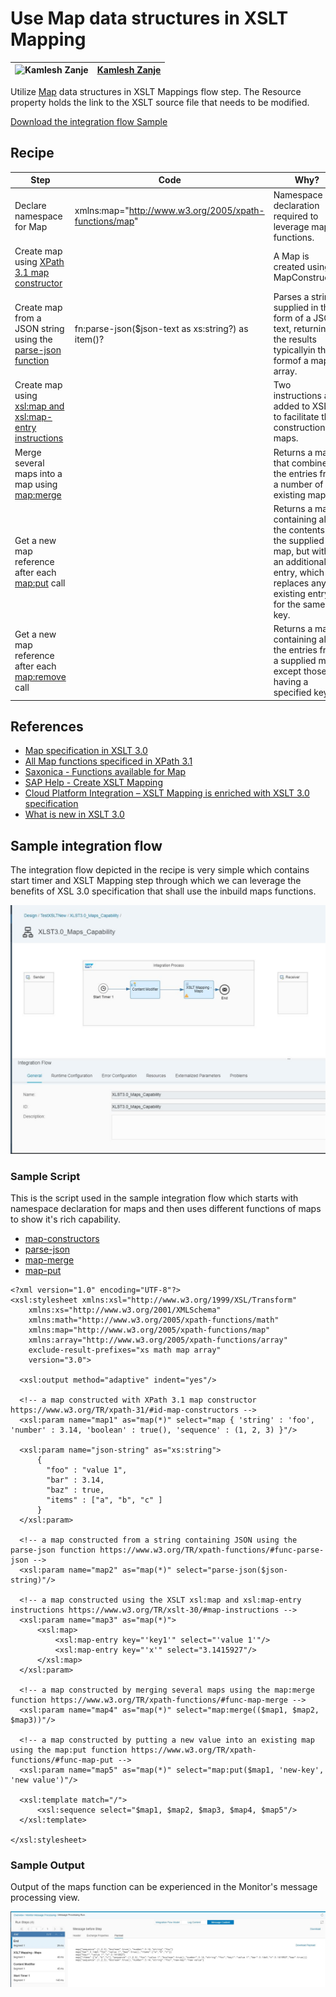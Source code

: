 # Use Map data structures in XSLT Mapping

![Kamlesh Zanje](https://github.wdf.sap.corp/avatars/u/16035?s=50 )|[Kamlesh Zanje](https://github.wdf.sap.corp/I043359 )|
----|----|

Utilize [Map](https://www.w3.org/TR/xslt-30/#map) data structures in XSLT Mappings flow step.
The Resource property holds the link to the XSLT source file that needs to be modified.

[Download the integration flow Sample](XLST3.0_Maps_Capability.zip)
## Recipe


Step|Code|Why?
----|----|----
Declare namespace for Map  |xmlns:map="http://www.w3.org/2005/xpath-functions/map"|Namespace declaration required to leverage map functions.
Create map using [XPath 3.1 map constructor](https://www.w3.org/TR/xpath-31/#id-map-constructors)||A Map is created using a MapConstructor
Create map from a JSON string using the [parse-json function](https://www.w3.org/TR/xpath-functions/#func-parse-json)|fn:parse-json($json-text as xs:string?) as item()?|Parses a string supplied in the form of a JSON text, returning the results typicallyin the formof a map or array.
Create map using [xsl:map and xsl:map-entry instructions](https://www.w3.org/TR/xslt-30/#map-instructions)||Two instructions are added to XSLT to facilitate the construction of maps.
Merge several maps into a map using [map:merge](https://www.w3.org/TR/xpath-functions/#func-map-merge)| |Returns a map that combines the entries from a number of existing maps.
Get a new map reference after each [map:put](https://www.w3.org/TR/xpath-functions/#func-map-put) call| | Returns a map containing all the contents of the supplied map, but with an additional entry, which replaces any existing entry for the same key.
Get a new map reference after each [map:remove](https://www.w3.org/TR/xpath-functions/#func-map-remove) call| | Returns a map containing all the entries from a supplied map, except those having a specified key.



## References
* [Map specification in XSLT 3.0](https://www.w3.org/TR/xslt-30/#map)
* [All Map functions specificed in XPath 3.1](https://www.w3.org/TR/xpath-functions/#map-functions)
* [Saxonica - Functions available for Map](https://www.saxonica.com/html/documentation/functions/map/)
* [SAP Help - Create XSLT Mapping](https://help.sap.com/viewer/368c481cd6954bdfa5d0435479fd4eaf/Cloud/en-US/5ce1f15f54244d4aa557e9c79d93a684.html)
* [Cloud Platform Integration – XSLT Mapping is enriched with XSLT 3.0 specification](https://blogs.sap.com/2019/04/16/cloud-platform-integration-xslt-mapping-is-enriched-with-xslt-3.0-specification/)
* [What is new in XSLT 3.0](https://www.w3.org/TR/xslt-30/#whats-new-in-xslt3)

## Sample integration flow
The integration flow depicted in the recipe is very simple which contains start timer and XSLT Mapping step through which we can leverage the benefits of XSL 3.0 specification that shall use the inbuild maps functions.

![iflowimage](iFlow-XSLT-Maps.JPG)

### Sample Script
This is the script used in the sample integration flow which starts with namespace declaration for maps and then uses different functions of maps to show it's rich capability.
* [map-constructors](https://www.w3.org/TR/xpath-31/#id-map-constructors)
* [parse-json](https://www.w3.org/TR/xpath-functions/#func-parse-json)
* [map-merge](https://www.w3.org/TR/xpath-functions/#func-map-merge)
* [map-put](https://www.w3.org/TR/xpath-functions/#func-map-put)


```
<?xml version="1.0" encoding="UTF-8"?>
<xsl:stylesheet xmlns:xsl="http://www.w3.org/1999/XSL/Transform"
    xmlns:xs="http://www.w3.org/2001/XMLSchema"
    xmlns:math="http://www.w3.org/2005/xpath-functions/math"
    xmlns:map="http://www.w3.org/2005/xpath-functions/map"
    xmlns:array="http://www.w3.org/2005/xpath-functions/array"
    exclude-result-prefixes="xs math map array"
    version="3.0">

  <xsl:output method="adaptive" indent="yes"/>

  <!-- a map constructed with XPath 3.1 map constructor https://www.w3.org/TR/xpath-31/#id-map-constructors -->
  <xsl:param name="map1" as="map(*)" select="map { 'string' : 'foo', 'number' : 3.14, 'boolean' : true(), 'sequence' : (1, 2, 3) }"/>

  <xsl:param name="json-string" as="xs:string">
      {
        "foo" : "value 1",
        "bar" : 3.14,
        "baz" : true,
        "items" : ["a", "b", "c" ]
      }
  </xsl:param>

  <!-- a map constructed from a string containing JSON using the parse-json function https://www.w3.org/TR/xpath-functions/#func-parse-json -->
  <xsl:param name="map2" as="map(*)" select="parse-json($json-string)"/>

  <!-- a map constructed using the XSLT xsl:map and xsl:map-entry instructions https://www.w3.org/TR/xslt-30/#map-instructions -->
  <xsl:param name="map3" as="map(*)">
      <xsl:map>
          <xsl:map-entry key="'key1'" select="'value 1'"/>
          <xsl:map-entry key="'x'" select="3.1415927"/>
      </xsl:map>
  </xsl:param>

  <!-- a map constructed by merging several maps using the map:merge function https://www.w3.org/TR/xpath-functions/#func-map-merge -->
  <xsl:param name="map4" as="map(*)" select="map:merge(($map1, $map2, $map3))"/>

  <!-- a map constructed by putting a new value into an existing map using the map:put function https://www.w3.org/TR/xpath-functions/#func-map-put -->
  <xsl:param name="map5" as="map(*)" select="map:put($map1, 'new-key', 'new value')"/>

  <xsl:template match="/">
      <xsl:sequence select="$map1, $map2, $map3, $map4, $map5"/>
  </xsl:template>

</xsl:stylesheet>
```


### Sample Output
Output of the maps function can be experienced in the Monitor's message processing view.

![Output Image](XSLT_Maps_Output.JPG)
